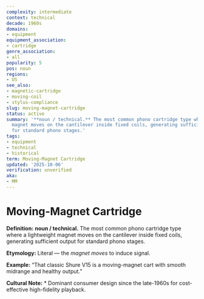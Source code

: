 ```yaml
---
complexity: intermediate
context: technical
decade: 1960s
domains:
- equipment
equipment_association:
- cartridge
genre_association:
- all
popularity: 5
pos: noun
regions:
- US
see_also:
- magnetic-cartridge
- moving-coil
- stylus-compliance
slug: moving-magnet-cartridge
status: active
summary: '**noun / technical.** The most common phono cartridge type where a lightweight
  magnet moves on the cantilever inside fixed coils, generating sufficient output
  for standard phono stages.'
tags:
- equipment
- technical
- historical
term: Moving-Magnet Cartridge
updated: '2025-10-06'
verification: unverified
aka:
- MM
---
```


# Moving-Magnet Cartridge

**Definition:** **noun / technical.** The most common phono cartridge type where a lightweight magnet moves on the cantilever inside fixed coils, generating sufficient output for standard phono stages.

**Etymology:** Literal — the *magnet moves* to induce signal.

**Example:** “That classic Shure V15 is a moving-magnet cart with smooth midrange and healthy output.”

**Cultural Note:** * Dominant consumer design since the late-1960s for cost-effective high-fidelity playback.

